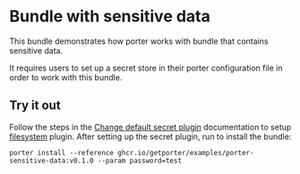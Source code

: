 # Bundle with sensitive data

This bundle demonstrates how porter works with bundle that contains sensitive
data. 

It requires users to set up a secret store in their porter configuration
file in order to work with this bundle.

## Try it out 

Follow the steps in the [Change default secret plugin](https://release-v1.porter.sh/end-users/configuration/#change-the-default-secrets-plugin) documentation
to setup [filesystem](https://release-v1.porter.sh/plugins/filesystem/) plugin.
After setting up the secret plugin, run to install the bundle:
```
porter install --reference ghcr.io/getporter/examples/porter-sensitive-data:v0.1.0 --param password=test
```


